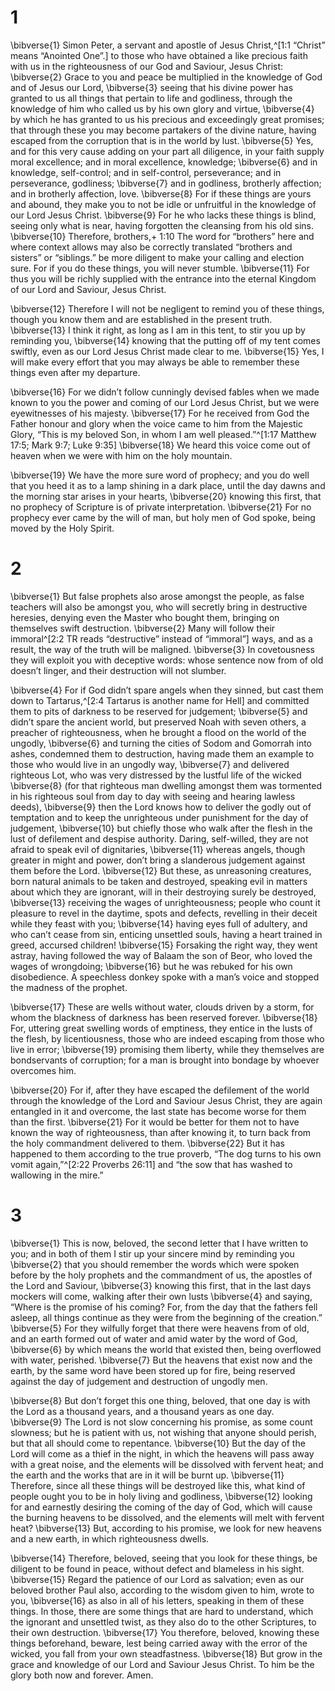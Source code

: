 # 1 
\bibverse{1} Simon Peter, a servant and apostle of Jesus Christ,^[1:1 “Christ” means “Anointed One”.] to those who have obtained a like precious faith with us in the righteousness of our God and Saviour, Jesus Christ: \bibverse{2} Grace to you and peace be multiplied in the knowledge of God and of Jesus our Lord, \bibverse{3} seeing that his divine power has granted to us all things that pertain to life and godliness, through the knowledge of him who called us by his own glory and virtue, \bibverse{4} by which he has granted to us his precious and exceedingly great promises; that through these you may become partakers of the divine nature, having escaped from the corruption that is in the world by lust. \bibverse{5} Yes, and for this very cause adding on your part all diligence, in your faith supply moral excellence; and in moral excellence, knowledge; \bibverse{6} and in knowledge, self-control; and in self-control, perseverance; and in perseverance, godliness; \bibverse{7} and in godliness, brotherly affection; and in brotherly affection, love. \bibverse{8} For if these things are yours and abound, they make you to not be idle or unfruitful in the knowledge of our Lord Jesus Christ. \bibverse{9} For he who lacks these things is blind, seeing only what is near, having forgotten the cleansing from his old sins. \bibverse{10} Therefore, brothers,+ 1:10 The word for “brothers” here and where context allows may also be correctly translated “brothers and sisters” or “siblings.” be more diligent to make your calling and election sure. For if you do these things, you will never stumble. \bibverse{11} For thus you will be richly supplied with the entrance into the eternal Kingdom of our Lord and Saviour, Jesus Christ. 


\bibverse{12} Therefore I will not be negligent to remind you of these things, though you know them and are established in the present truth. \bibverse{13} I think it right, as long as I am in this tent, to stir you up by reminding you, \bibverse{14} knowing that the putting off of my tent comes swiftly, even as our Lord Jesus Christ made clear to me. \bibverse{15} Yes, I will make every effort that you may always be able to remember these things even after my departure. 

\bibverse{16} For we didn’t follow cunningly devised fables when we made known to you the power and coming of our Lord Jesus Christ, but we were eyewitnesses of his majesty. \bibverse{17} For he received from God the Father honour and glory when the voice came to him from the Majestic Glory, “This is my beloved Son, in whom I am well pleased.”^[1:17 Matthew 17:5; Mark 9:7; Luke 9:35] \bibverse{18} We heard this voice come out of heaven when we were with him on the holy mountain. 


\bibverse{19} We have the more sure word of prophecy; and you do well that you heed it as to a lamp shining in a dark place, until the day dawns and the morning star arises in your hearts, \bibverse{20} knowing this first, that no prophecy of Scripture is of private interpretation. \bibverse{21} For no prophecy ever came by the will of man, but holy men of God spoke, being moved by the Holy Spirit. 

# 2 
\bibverse{1} But false prophets also arose amongst the people, as false teachers will also be amongst you, who will secretly bring in destructive heresies, denying even the Master who bought them, bringing on themselves swift destruction. \bibverse{2} Many will follow their immoral^[2:2 TR reads “destructive” instead of “immoral”] ways, and as a result, the way of the truth will be maligned. \bibverse{3} In covetousness they will exploit you with deceptive words: whose sentence now from of old doesn’t linger, and their destruction will not slumber. 


\bibverse{4} For if God didn’t spare angels when they sinned, but cast them down to Tartarus,^[2:4 Tartarus is another name for Hell] and committed them to pits of darkness to be reserved for judgement; \bibverse{5} and didn’t spare the ancient world, but preserved Noah with seven others, a preacher of righteousness, when he brought a flood on the world of the ungodly, \bibverse{6} and turning the cities of Sodom and Gomorrah into ashes, condemned them to destruction, having made them an example to those who would live in an ungodly way, \bibverse{7} and delivered righteous Lot, who was very distressed by the lustful life of the wicked \bibverse{8} (for that righteous man dwelling amongst them was tormented in his righteous soul from day to day with seeing and hearing lawless deeds), \bibverse{9} then the Lord knows how to deliver the godly out of temptation and to keep the unrighteous under punishment for the day of judgement, \bibverse{10} but chiefly those who walk after the flesh in the lust of defilement and despise authority. Daring, self-willed, they are not afraid to speak evil of dignitaries, \bibverse{11} whereas angels, though greater in might and power, don’t bring a slanderous judgement against them before the Lord. \bibverse{12} But these, as unreasoning creatures, born natural animals to be taken and destroyed, speaking evil in matters about which they are ignorant, will in their destroying surely be destroyed, \bibverse{13} receiving the wages of unrighteousness; people who count it pleasure to revel in the daytime, spots and defects, revelling in their deceit while they feast with you; \bibverse{14} having eyes full of adultery, and who can’t cease from sin, enticing unsettled souls, having a heart trained in greed, accursed children! \bibverse{15} Forsaking the right way, they went astray, having followed the way of Balaam the son of Beor, who loved the wages of wrongdoing; \bibverse{16} but he was rebuked for his own disobedience. A speechless donkey spoke with a man’s voice and stopped the madness of the prophet. 


\bibverse{17} These are wells without water, clouds driven by a storm, for whom the blackness of darkness has been reserved forever. \bibverse{18} For, uttering great swelling words of emptiness, they entice in the lusts of the flesh, by licentiousness, those who are indeed escaping from those who live in error; \bibverse{19} promising them liberty, while they themselves are bondservants of corruption; for a man is brought into bondage by whoever overcomes him. 

\bibverse{20} For if, after they have escaped the defilement of the world through the knowledge of the Lord and Saviour Jesus Christ, they are again entangled in it and overcome, the last state has become worse for them than the first. \bibverse{21} For it would be better for them not to have known the way of righteousness, than after knowing it, to turn back from the holy commandment delivered to them. \bibverse{22} But it has happened to them according to the true proverb, “The dog turns to his own vomit again,”^[2:22 Proverbs 26:11] and “the sow that has washed to wallowing in the mire.”
 

# 3 
\bibverse{1} This is now, beloved, the second letter that I have written to you; and in both of them I stir up your sincere mind by reminding you \bibverse{2} that you should remember the words which were spoken before by the holy prophets and the commandment of us, the apostles of the Lord and Saviour, \bibverse{3} knowing this first, that in the last days mockers will come, walking after their own lusts \bibverse{4} and saying, “Where is the promise of his coming? For, from the day that the fathers fell asleep, all things continue as they were from the beginning of the creation.” \bibverse{5} For they wilfully forget that there were heavens from of old, and an earth formed out of water and amid water by the word of God, \bibverse{6} by which means the world that existed then, being overflowed with water, perished. \bibverse{7} But the heavens that exist now and the earth, by the same word have been stored up for fire, being reserved against the day of judgement and destruction of ungodly men. 

\bibverse{8} But don’t forget this one thing, beloved, that one day is with the Lord as a thousand years, and a thousand years as one day. \bibverse{9} The Lord is not slow concerning his promise, as some count slowness; but he is patient with us, not wishing that anyone should perish, but that all should come to repentance. \bibverse{10} But the day of the Lord will come as a thief in the night, in which the heavens will pass away with a great noise, and the elements will be dissolved with fervent heat; and the earth and the works that are in it will be burnt up. \bibverse{11} Therefore, since all these things will be destroyed like this, what kind of people ought you to be in holy living and godliness, \bibverse{12} looking for and earnestly desiring the coming of the day of God, which will cause the burning heavens to be dissolved, and the elements will melt with fervent heat? \bibverse{13} But, according to his promise, we look for new heavens and a new earth, in which righteousness dwells. 

\bibverse{14} Therefore, beloved, seeing that you look for these things, be diligent to be found in peace, without defect and blameless in his sight. \bibverse{15} Regard the patience of our Lord as salvation; even as our beloved brother Paul also, according to the wisdom given to him, wrote to you, \bibverse{16} as also in all of his letters, speaking in them of these things. In those, there are some things that are hard to understand, which the ignorant and unsettled twist, as they also do to the other Scriptures, to their own destruction. \bibverse{17} You therefore, beloved, knowing these things beforehand, beware, lest being carried away with the error of the wicked, you fall from your own steadfastness. \bibverse{18} But grow in the grace and knowledge of our Lord and Saviour Jesus Christ. To him be the glory both now and forever. Amen. 